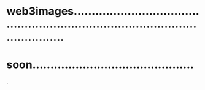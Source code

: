 # web3images........................................................................................................
# soon.............................................
.
